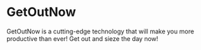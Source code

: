 # GetOutNow

GetOutNow is a cutting-edge technology that will make you more productive than ever! Get out and sieze the day now!
